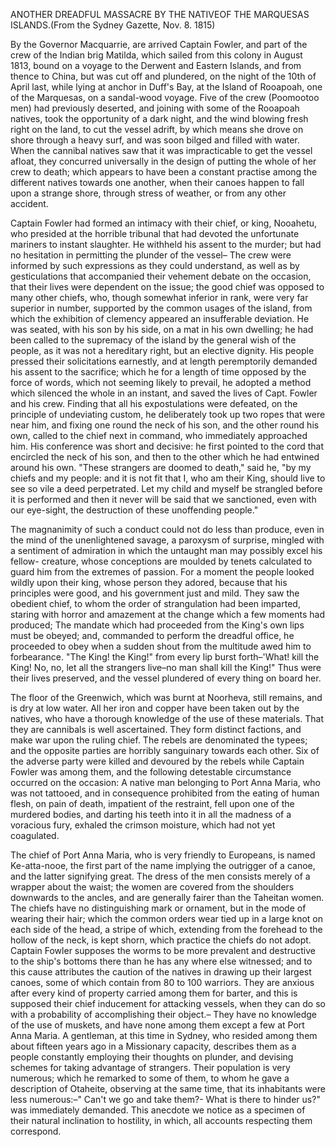 ANOTHER DREADFUL MASSACRE BY THE NATIVEOF THE MARQUESAS ISLANDS.(From the Sydney Gazette, Nov. 8. 1815)By the Governor Macquarrie, are arrived Captain Fowler, and part
                    of the crew of the Indian brig Matilda, which sailed from this colony in
                    August 1813, bound on a voyage to the Derwent and Eastern Islands, and
                    from thence to China, but was cut off and plundered, on the night of the
                    10th of April last, while lying at anchor in Duff's Bay, at the Island
                    of Rooapoah, one of the Marquesas, on a sandal-wood voyage. Five
                    of the crew (Poomootoo men) had previously deserted, and joining with
                    some of the Rooapoah natives, took the opportunity of a dark night, and
                    the wind blowing fresh right on the land, to cut the vessel adrift, by
                    which means she drove on shore through a heavy surf, and was soon
                    bilged and filled with water. When the cannibal natives saw that it was
                    impracticable to get the vessel afloat, they concurred universally in
                    the design of putting the whole of her crew to death; which appears to have
                    been a constant practise among the different natives towards one
                    another, when their canoes happen to fall upon a strange shore,
                    through stress of weather, or from any other accident.Captain Fowler had formed an intimacy with their chief, or king, Nooahetu,
                    who presided at the horrible tribunal that had devoted the unfortunate mariners to instant slaughter. He withheld his assent to the murder; but had no hesitation in
                    permitting the plunder of the vessel– The crew were informed by such
                    expressions as they could understand, as well as by gesticulations
                    that accompanied their vehement debate on the occasion, that their
                    lives were dependent on the issue; the good chief was opposed to many other
                    chiefs, who, though somewhat inferior in rank, were very far superior
                    in number, supported by the common usages of the island, from which the
                    exhibition of clemency appeared an insufferable deviation. He was
                    seated, with his son by his side, on a mat in his own dwelling; he had been
                    called to the supremacy of the island by the general wish
                    of the people, as it was not a hereditary right, but an elective dignity.
                    His people pressed their solicitations earnestly, and at length
                    peremptorily demanded his assent to the sacrifice; which he for a
                    length of time opposed by the force of words, which not seeming likely to
                        prevail, he adopted a method which silenced the whole
                    in an instant, and saved the lives of Capt. Fowler and his crew. Finding
                    that all his expostulations were defeated, on the principle of
                    undeviating custom, he deliberately took up two ropes that were near
                    him, and fixing one round the neck of his son, and the other round his own,
                    called to the chief next in command, who immediately
                    approached him. His conference was short and decisive: he first pointed to
                    the cord that encircled the neck of his son, and then to the other
                    which he had entwined around his own. "These strangers are doomed to
                    death," said he, "by my chiefs and my people: and it is not fit that
                    I, who am their King, should live to see so vile a deed perpetrated. Let my
                    child and myself be strangled before it is performed and then
                    it never will be said that we sanctioned, even with our eye-sight, the
                    destruction of these unoffending people."The magnanimity of such a conduct could not do less than produce, even in
                    the mind of the unenlightened savage, a paroxysm of surprise, mingled
                    with a sentiment of admiration in which the untaught man may possibly excel
                    his fellow- creature, whose conceptions are moulded by tenets calculated to guard him from the extremes of passion. For a moment
                    the people looked wildly upon their king, whose person they adored, because that his principles were good, and his
                    government just and mild. They saw the obedient chief, to whom the order of
                    strangulation had been imparted, staring with horror and amazement at
                    the change which a few moments had produced; The mandate which had
                    proceeded from the King's own lips must be obeyed; and, commanded to
                    perform the dreadful office, he proceeded to obey when a sudden
                    shout from the multitude awed him to forbearance. "The
                    King! the King!" from every lip burst forth–'What! kill the King!
                    No, no, let all the strangers live–no man shall kill the King!"
                    Thus were their lives preserved, and the vessel plundered of every thing on
                    board her.The floor of the Greenwich, which was burnt at Noorheva, still remains, and
                    is dry at low water. All her iron and copper have been taken out by
                    the natives, who have a thorough knowledge of the use of these materials. That they are cannibals is well
                    ascertained. They form distinct factions, and make war upon the ruling
                    chief. The rebels are denominated the typees; and the opposite parties
                    are horribly sanguinary towards each other. Six of the adverse party were
                    killed and devoured by the rebels while Captain Fowler was among them,
                    and the following detestable circumstance occurred on the occasion: A native man belonging
                    to Port Anna Maria, who was not tattooed, and in consequence prohibited from the eating of human flesh, on pain of death,
                    impatient of the restraint, fell upon one of the murdered bodies, and
                    darting his teeth into it in all the madness of a voracious fury,
                    exhaled the crimson moisture, which had not yet coagulated.The chief of Port Anna Maria, who is very friendly to Europeans, is named
                    Ke-atta-nooe, the first part of the name implying the outrigger of a
                    canoe, and the latter signifying great. The dress of the men consists
                    merely of a wrapper about the waist; the women are covered from the
                    shoulders downwards to the ancles, and are generally fairer
                    than the Taheitan women. The chiefs have no distinguishing mark or
                    ornament, but in the mode of wearing their hair; which the common
                    orders wear tied up in a large knot on each side of the head, a stripe of
                    which, extending from the forehead to the hollow of the neck, is
                    kept shorn, which practice the chiefs do not adopt. Captain Fowler
                    supposes the worms to be more prevalent and destructive to the
                    ship's bottoms there than he has any where else witnessed; and to this
                    cause attributes the caution of the natives in drawing up
                    their largest canoes, some of which contain from 80 to 100 warriors.
                    They are anxious after every kind of property carried among them
                    for barter, and this is supposed their chief inducement for
                    attacking vessels, when they can do so with a probability of accomplishing
                    their object.– They have no knowledge of the use of muskets,
                    and have none among them except a few at Port Anna Maria. A gentleman,
                    at this time in Sydney, who resided among them about fifteen
                    years ago in a Missionary capacity, describes them as a people
                    constantly employing their thoughts on plunder, and devising schemes for
                    taking advantage of strangers. Their population is very numerous;
                    which he remarked to some of them, to whom he gave a description of Otaheite, observing at the same time, that its inhabitants were less numerous:–" Can't we go and take them?-
                    What is there to hinder us?" was immediately demanded. This anecdote we
                        notice as a specimen of their natural inclination to
                    hostility, in which, all accounts respecting them correspond.